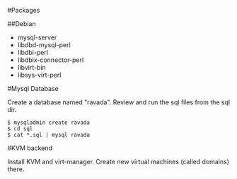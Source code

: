 #Packages

##Debian

- mysql-server
- libdbd-mysql-perl
- libdbi-perl
- libdbix-connector-perl
- libvirt-bin
- libsys-virt-perl

#Mysql Database

Create a database named "ravada". Review and run the sql files from the sql dir.

    $ mysqladmin create ravada
    $ cd sql
    $ cat *.sql | mysql ravada

#KVM backend

Install KVM and virt-manager. Create new virtual machines (called domains) there.
